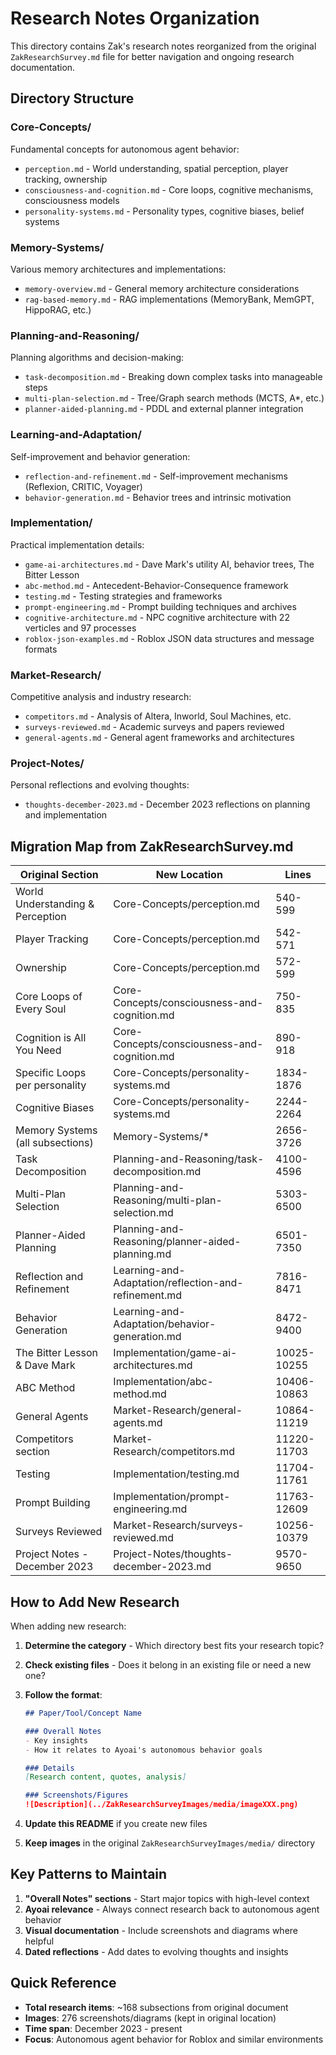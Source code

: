 # Research Notes Organization

This directory contains Zak's research notes reorganized from the original `ZakResearchSurvey.md` file for better navigation and ongoing research documentation.

## Directory Structure

### Core-Concepts/
Fundamental concepts for autonomous agent behavior:
- `perception.md` - World understanding, spatial perception, player tracking, ownership
- `consciousness-and-cognition.md` - Core loops, cognitive mechanisms, consciousness models
- `personality-systems.md` - Personality types, cognitive biases, belief systems

### Memory-Systems/
Various memory architectures and implementations:
- `memory-overview.md` - General memory architecture considerations
- `rag-based-memory.md` - RAG implementations (MemoryBank, MemGPT, HippoRAG, etc.)

### Planning-and-Reasoning/
Planning algorithms and decision-making:
- `task-decomposition.md` - Breaking down complex tasks into manageable steps
- `multi-plan-selection.md` - Tree/Graph search methods (MCTS, A*, etc.)
- `planner-aided-planning.md` - PDDL and external planner integration

### Learning-and-Adaptation/
Self-improvement and behavior generation:
- `reflection-and-refinement.md` - Self-improvement mechanisms (Reflexion, CRITIC, Voyager)
- `behavior-generation.md` - Behavior trees and intrinsic motivation

### Implementation/
Practical implementation details:
- `game-ai-architectures.md` - Dave Mark's utility AI, behavior trees, The Bitter Lesson
- `abc-method.md` - Antecedent-Behavior-Consequence framework
- `testing.md` - Testing strategies and frameworks
- `prompt-engineering.md` - Prompt building techniques and archives
- `cognitive-architecture.md` - NPC cognitive architecture with 22 verticles and 97 processes
- `roblox-json-examples.md` - Roblox JSON data structures and message formats

### Market-Research/
Competitive analysis and industry research:
- `competitors.md` - Analysis of Altera, Inworld, Soul Machines, etc.
- `surveys-reviewed.md` - Academic surveys and papers reviewed
- `general-agents.md` - General agent frameworks and architectures

### Project-Notes/
Personal reflections and evolving thoughts:
- `thoughts-december-2023.md` - December 2023 reflections on planning and implementation

## Migration Map from ZakResearchSurvey.md

| Original Section | New Location | Lines |
|-----------------|--------------|-------|
| World Understanding & Perception | Core-Concepts/perception.md | 540-599 |
| Player Tracking | Core-Concepts/perception.md | 542-571 |
| Ownership | Core-Concepts/perception.md | 572-599 |
| Core Loops of Every Soul | Core-Concepts/consciousness-and-cognition.md | 750-835 |
| Cognition is All You Need | Core-Concepts/consciousness-and-cognition.md | 890-918 |
| Specific Loops per personality | Core-Concepts/personality-systems.md | 1834-1876 |
| Cognitive Biases | Core-Concepts/personality-systems.md | 2244-2264 |
| Memory Systems (all subsections) | Memory-Systems/* | 2656-3726 |
| Task Decomposition | Planning-and-Reasoning/task-decomposition.md | 4100-4596 |
| Multi-Plan Selection | Planning-and-Reasoning/multi-plan-selection.md | 5303-6500 |
| Planner-Aided Planning | Planning-and-Reasoning/planner-aided-planning.md | 6501-7350 |
| Reflection and Refinement | Learning-and-Adaptation/reflection-and-refinement.md | 7816-8471 |
| Behavior Generation | Learning-and-Adaptation/behavior-generation.md | 8472-9400 |
| The Bitter Lesson & Dave Mark | Implementation/game-ai-architectures.md | 10025-10255 |
| ABC Method | Implementation/abc-method.md | 10406-10863 |
| General Agents | Market-Research/general-agents.md | 10864-11219 |
| Competitors section | Market-Research/competitors.md | 11220-11703 |
| Testing | Implementation/testing.md | 11704-11761 |
| Prompt Building | Implementation/prompt-engineering.md | 11763-12609 |
| Surveys Reviewed | Market-Research/surveys-reviewed.md | 10256-10379 |
| Project Notes - December 2023 | Project-Notes/thoughts-december-2023.md | 9570-9650 |

## How to Add New Research

When adding new research:

1. **Determine the category** - Which directory best fits your research topic?
2. **Check existing files** - Does it belong in an existing file or need a new one?
3. **Follow the format**:
   ```markdown
   ## Paper/Tool/Concept Name
   
   ### Overall Notes
   - Key insights
   - How it relates to Ayoai's autonomous behavior goals
   
   ### Details
   [Research content, quotes, analysis]
   
   ### Screenshots/Figures
   ![Description](../ZakResearchSurveyImages/media/imageXXX.png)
   ```

4. **Update this README** if you create new files
5. **Keep images** in the original `ZakResearchSurveyImages/media/` directory

## Key Patterns to Maintain

1. **"Overall Notes" sections** - Start major topics with high-level context
2. **Ayoai relevance** - Always connect research back to autonomous agent behavior
3. **Visual documentation** - Include screenshots and diagrams where helpful
4. **Dated reflections** - Add dates to evolving thoughts and insights

## Quick Reference

- **Total research items**: ~168 subsections from original document
- **Images**: 276 screenshots/diagrams (kept in original location)
- **Time span**: December 2023 - present
- **Focus**: Autonomous agent behavior for Roblox and similar environments